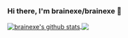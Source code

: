 ### Hi there, I'm **brainexe/brainexe**  👋

<a href="https://github.com/anuraghazra/github-readme-stats">
  <img align="center" src="https://github-readme-stats.anuraghazra1.vercel.app/api?username=brainexe&show_icons=true&include_all_commits=true&count_private=true" alt="brainexe's github stats" />
</a>

<a href="https://github.com/anuraghazra/github-readme-stats">
  <img align="center" src="https://github-readme-stats.vercel.app/api/top-langs/?username=brainexe&layout=compact&langs_count=10" />
</a>
